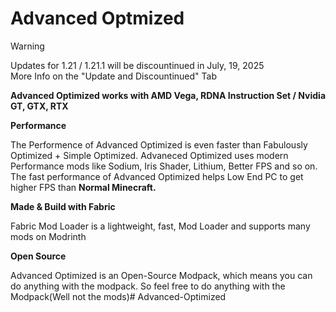 # Advanced Optmized

> [!WARNING]
> Updates for 1.21 / 1.21.1 will be discountinued in July, 19, 2025         
> More Info on the "Update and Discountinued" Tab


**Advanced Optimized works with AMD Vega, RDNA Instruction Set / Nvidia GT, GTX, RTX**

**Performance**

The Performence of Advanced Optimized is even faster than Fabulously Optimized + Simple Optimized. Advaneced Optimized uses modern Performance mods like Sodium, Iris Shader, Lithium, Better FPS and so on. The fast performance of Advanced Optimized helps Low End PC to get higher FPS than **Normal Minecraft.**

**Made & Build with Fabric**

Fabric Mod Loader is a lightweight, fast, Mod Loader and supports many mods on Modrinth 

**Open Source**

Advanced Optimized is an Open-Source Modpack, which means you can do anything with the modpack. So feel free to do anything with the Modpack(Well not the mods)# Advanced-Optimized
